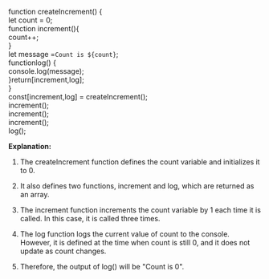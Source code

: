 function createIncrement() {     
let count = 0;    
function increment(){         
count++;   
}    
let message =`Count is ${count}`;    
functionlog() {   
console.log(message);   
}return[increment,log];   
}    
const[increment,log] = createIncrement();   
increment();   
increment();   
increment();   
log();

                                                      
**Explanation:**

1. The createIncrement function defines the count variable and initializes it to 0.

2. It also defines two functions, increment and log, which are returned as an array.

3. The increment function increments the count variable by 1 each time it is called. In this case, it is called three times.

4. The log function logs the current value of count to the console. However, it is defined at the time when count is still 0, and it does not update as count changes.

5. Therefore, the output of log() will be "Count is 0".